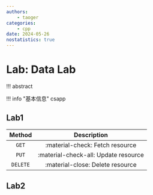 ```yaml
---
authors:
    - taoger
categories:
    - cpp
date: 2024-05-26
nostatistics: true
---
```


# Lab: Data Lab

!!! abstract
    
<!-- more -->

!!! info "基本信息"
    csapp

## Lab1
| Method      | Description                          |
| :---------: | :----------------------------------: |
| `GET`       | :material-check:     Fetch resource  |
| `PUT`       | :material-check-all: Update resource |
| `DELETE`    | :material-close:     Delete resource |



## Lab2

